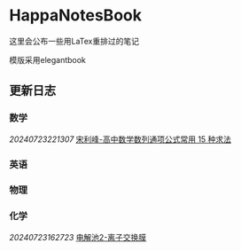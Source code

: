 # HappaNotesBook

这里会公布一些用LaTex重排过的笔记

模版采用elegantbook

## 更新日志

### **数学**

*20240723221307* [宋利峰-高中数学数列通项公式常用 15 种求法](https://github.com/HappaNetwork/HappaNotesBook/releases/tag/20240723221307)

### **英语**

### **物理**

### **化学**

*20240723162723* [电解池2-离子交换膜](https://github.com/HappaNetwork/HappaNotesBook/releases/tag/20240723162723)